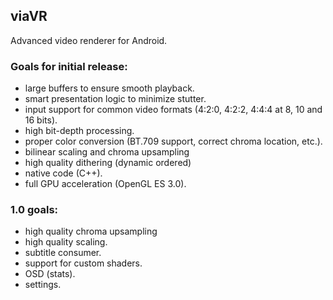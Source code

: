 ## viaVR ##
Advanced video renderer for Android.

### Goals for initial release:
- large buffers to ensure smooth playback.
- smart presentation logic to minimize stutter.
- input support for common video formats (4:2:0, 4:2:2, 4:4:4 at 8, 10 and 16 bits).
- high bit-depth processing.
- proper color conversion (BT.709 support, correct chroma location, etc.).
- bilinear scaling and chroma upsampling
- high quality dithering (dynamic ordered)
- native code (C++).
- full GPU acceleration (OpenGL ES 3.0).

### 1.0 goals:
- high quality chroma upsampling
- high quality scaling.
- subtitle consumer.
- support for custom shaders.
- OSD (stats).
- settings.
